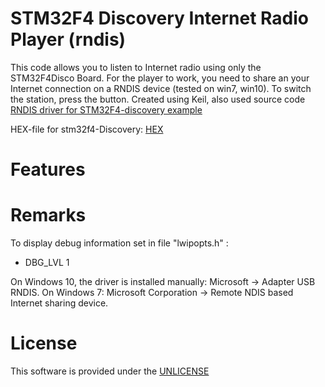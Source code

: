 # STM32F4 Discovery Internet Radio Player (rndis)

This code allows you to listen to Internet radio using only the STM32F4Disco Board. 
For the player to work, you need to share an your Internet connection on a  RNDIS device (tested on win7, win10). To switch the station, press the button.
Created using Keil, also used source code <a href="https://github.com/fetisov/lrndis" rel="nofollow">RNDIS driver for STM32F4-discovery example</a>

HEX-file for stm32f4-Discovery: <a href="https://github.com/vernonet/stm32F4_prj/blob/master/lrndis_inet_radio/ide/MDK-ARM/iradio/radio_in_flash.hex" rel="nofollow">HEX</a>

# Features



# Remarks
To display debug information set in file "lwipopts.h" :
 - DBG_LVL             1
 
On Windows 10, the driver is installed manually: Microsoft -> Adapter USB RNDIS.
On Windows 7: Microsoft Corporation -> Remote NDIS based Internet sharing device.

  
# License

This software is provided under the  <a href="http://unlicense.org/" rel="nofollow">UNLICENSE</a>

